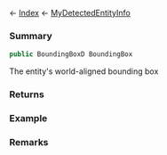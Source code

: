 ← [Index](Api-Index) ← [MyDetectedEntityInfo](Sandbox.ModAPI.Ingame.MyDetectedEntityInfo)

### Summary

```csharp
public BoundingBoxD BoundingBox
```

The entity's world-aligned bounding box

### Returns

### Example

### Remarks

